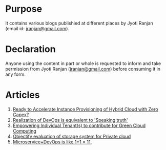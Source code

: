 # Purpose

It contains various blogs publishied at different places by Jyoti Ranjan
(email id: jranjan@gmail.com).

# Declaration

Anyone using the content in part or whole is requested to inform and
take permission from Jyoti Ranjan (jranjan@gmail.com) before consuming
it in any form.

# Articles


1. [Ready to Accelerate Instance Provisioning of Hybrid Cloud with Zero Capex?](https://www.linkedin.com/pulse/ready-accelerate-instance-provisioning-hybrid-cloud-zero-jyoti-ranjan/)
2. [Realization of DevOps is equivalent to 'Speaking truth'​](https://www.linkedin.com/pulse/realization-devops-equivalent-speaking-truth-jyoti-ranjan/)
3. [Empowering Individual Tenant(s) to contribute for Green Cloud Computing](https://www.linkedin.com/pulse/empowering-individual-tenants-contribute-green-cloud-computing-jyoti/)
4. [Objectify evaluation of storage system for Private cloud](https://www.linkedin.com/pulse/ready-objectify-storage-evaluation-private-cloud-jyoti-ranjan/)
5. [Microservice+DevOps is like 1+1 = 11.](https://www.linkedin.com/pulse/microservicedevops-like-11-jyoti-ranjan/)
